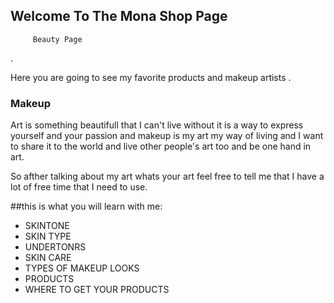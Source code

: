 ## Welcome To The Mona Shop Page
         Beauty Page 

.

Here you are going to see my favorite products and makeup artists .

### Makeup

Art is something beautifull that I can't live without it is a way to express yourself and your passion and makeup is my art my way of living and I want to share it to the world and live other people's art too and be one hand in art. 

So afther talking about my art whats your art feel free to tell me that I have a lot of free time that I need to use.


##this is what you will learn with me:

- SKINTONE 
- SKIN TYPE
- UNDERTONRS
- SKIN CARE
- TYPES OF MAKEUP LOOKS
- PRODUCTS 
- WHERE TO GET YOUR PRODUCTS



```

